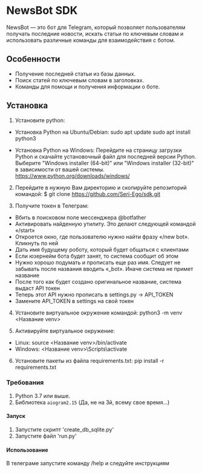 # NewsBot SDK

NewsBot — это бот для Telegram, который позволяет пользователям получать последние новости, искать статьи по ключевым словам и использовать различные команды для взаимодействия с ботом.

## Особенности

- Получение последней статьи из базы данных.
- Поиск статей по ключевым словам в заголовках.
- Команды для помощи и получения информации о боте.

## Установка

1. Установите python:
- Установка Python на Ubuntu/Debian:
sudo apt update
sudo apt install python3

- Установка Python на Windows:
Перейдите на страницу загрузки Python и скачайте установочный файл для последней версии Python. Выберите "Windows installer (64-bit)" или "Windows installer (32-bit)" в зависимости от вашей системы.
https://www.python.org/downloads/windows/

2. Перейдите в нужную Вам директорию и скопируйте репозиторий командой:
$ git clone https://github.com/Serj-Ego/sdk.git

3. Получите токен в Телеграм:
- Вбить в поисковом поле мессенджера @botfather
- Активировать найденную утилиту. Это делают следующей командой «/start»
- Откроется окно, где пользователю нужно найти фразу «/new bot». Кликнуть по ней
- Дать имя будущему роботу, который будет общаться с клиентами
- Если юзернейм бота будет занят, то система сообщит об этом
- Нужно хорошо подумать и прописать еще раз имя. Следует не забывать после названия вводить «_bot». Иначе система не примет название
- После того как будет создано оригинальное название, система выдаст API токен
- Теперь этот API нужно прописать в settings.py -> API_TOKEN
- Замените API_TOKEN в settings на свой токен

4. Установите виртуальное окружение командой:
python3 -m venv <Название venv>

5. Активируйте виртуальное окружение:
- Linux:
    source <Название venv>/bin/activate
- Windows:
    <Название venv>\Scripts\activate

6. Установите пакеты из файла requirements.txt:
pip install -r requirements.txt

### Требования

1. Python 3.7 или выше.
2. Библиотека `aiogram2.15` (Да, не на 3й, всему свое время...)

#### Запуск
1. Запустите скрипт 'create_db_sqlite.py'
2. Запустите файл 'run.py'

#### Использование
В телеграме запустите команду /help и следуйте инструкциям
